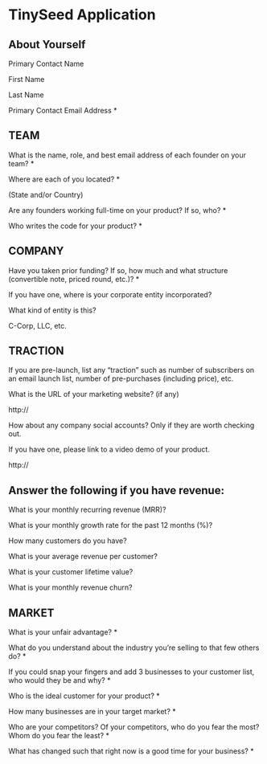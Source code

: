 # TinySeed Application


## About Yourself

Primary Contact Name 

First Name

Last Name

Primary Contact Email Address *

## TEAM

What is the name, role, and best email address of each founder on your team? *

Where are each of you located? *

(State and/or Country)

Are any founders working full-time on your product? If so, who? *

Who writes the code for your product? *

## COMPANY

Have you taken prior funding? If so, how much and what structure (convertible note, priced round, etc.)? *

If you have one, where is your corporate entity incorporated?

What kind of entity is this?

C-Corp, LLC, etc.

## TRACTION

If you are pre-launch, list any “traction” such as number of subscribers on an email launch list, number of pre-purchases (including price), etc.

What is the URL of your marketing website? (if any)

http://

How about any company social accounts? Only if they are worth checking out.

If you have one, please link to a video demo of your product.

http://

## Answer the following if you have revenue:

What is your monthly recurring revenue (MRR)?

What is your monthly growth rate for the past 12 months (%)?

How many customers do you have?

What is your average revenue per customer?

What is your customer lifetime value?

What is your monthly revenue churn?

## MARKET

What is your unfair advantage? *

What do you understand about the industry you’re selling to that few others do? *

If you could snap your fingers and add 3 businesses to your customer list, who would they be and why? *

Who is the ideal customer for your product? *

How many businesses are in your target market? *

Who are your competitors? Of your competitors, who do you fear the most? Whom do you fear the least? *

What has changed such that right now is a good time for your business? *